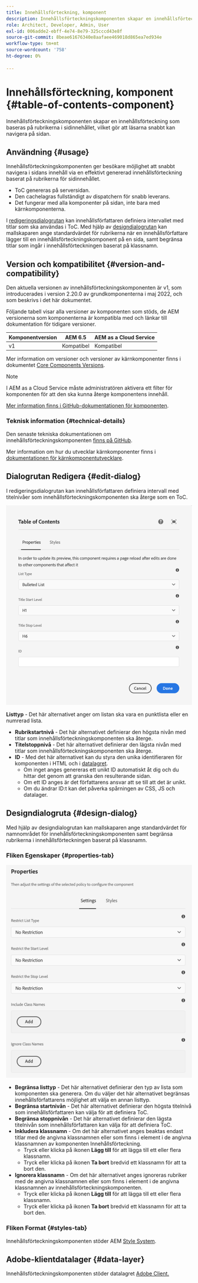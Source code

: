```yaml
---
title: Innehållsförteckning, komponent
description: Innehållsförteckningskomponenten skapar en innehållsförteckning som baseras på rubrikerna i sidinnehållet, vilket gör att läsarna snabbt kan navigera på sidan.
role: Architect, Developer, Admin, User
exl-id: 006adde2-ebff-4e74-8e79-325cccd43e8f
source-git-commit: 8beae61676340e8aafaee469018d865ea7ed934e
workflow-type: tm+mt
source-wordcount: '758'
ht-degree: 0%

---
```


# Innehållsförteckning, komponent {#table-of-contents-component}

Innehållsförteckningskomponenten skapar en innehållsförteckning som baseras på rubrikerna i sidinnehållet, vilket gör att läsarna snabbt kan navigera på sidan.

## Användning {#usage}

Innehållsförteckningskomponenten ger besökare möjlighet att snabbt navigera i sidans innehåll via en effektivt genererad innehållsförteckning baserat på rubrikerna för sidinnehållet.

* ToC genereras på serversidan.
* Den cachelagras fullständigt av dispatchern för snabb leverans.
* Det fungerar med alla komponenter på sidan, inte bara med kärnkomponenterna.

I [redigeringsdialogrutan](#edit-dialog) kan innehållsförfattaren definiera intervallet med titlar som ska användas i ToC. Med hjälp av [designdialogrutan](#design-dialog) kan mallskaparen ange standardvärdet för rubrikerna när en innehållsförfattare lägger till en innehållsförteckningskomponent på en sida, samt begränsa titlar som ingår i innehållsförteckningen baserat på klassnamn.

## Version och kompatibilitet {#version-and-compatibility}

Den aktuella versionen av innehållsförteckningskomponenten är v1, som introducerades i version 2.20.0 av grundkomponenterna i maj 2022, och som beskrivs i det här dokumentet.

Följande tabell visar alla versioner av komponenten som stöds, de AEM versionerna som komponenterna är kompatibla med och länkar till dokumentation för tidigare versioner.

| Komponentversion | AEM 6.5 | AEM as a Cloud Service |
|---|---|---|
| v1 | Kompatibel | Kompatibel |

Mer information om versioner och versioner av kärnkomponenter finns i dokumentet [Core Components Versions](/help/versions.md).

>[!NOTE]
>
>I AEM as a Cloud Service måste administratören aktivera ett filter för komponenten för att den ska kunna återge komponentens innehåll.
>
>[Mer information finns i GitHub-dokumentationen för komponenten](https://adobe.com/go/aem_cmp_tech_tableofcontents_v1).

### Teknisk information {#technical-details}

Den senaste tekniska dokumentationen om innehållsförteckningskomponenten [ finns på GitHub](https://adobe.com/go/aem_cmp_tech_tableofcontents_v1).

Mer information om hur du utvecklar kärnkomponenter finns i [dokumentationen för kärnkomponentutvecklare](/help/developing/overview.md).

## Dialogrutan Redigera {#edit-dialog}

I redigeringsdialogrutan kan innehållsförfattaren definiera intervall med titelnivåer som innehållsförteckningskomponenten ska återge som en ToC.

![Dialogrutan Redigera i innehållsförteckningskomponenten](/help/assets/tableofcontents-edit.png)

**Listtyp** - Det här alternativet anger om listan ska vara en punktlista eller en numrerad lista.
* **Rubrikstartnivå** - Det här alternativet definierar den högsta nivån med titlar som innehållsförteckningskomponenten ska återge.
* **Titelstoppnivå** - Det här alternativet definierar den lägsta nivån med titlar som innehållsförteckningskomponenten ska återge.
* **ID** - Med det här alternativet kan du styra den unika identifieraren för komponenten i HTML och i [datalagret](/help/developing/data-layer/overview.md).
   * Om inget anges genereras ett unikt ID automatiskt åt dig och du hittar det genom att granska den resulterande sidan.
   * Om ett ID anges är det författarens ansvar att se till att det är unikt.
   * Om du ändrar ID:t kan det påverka spårningen av CSS, JS och datalager.

## Designdialogruta {#design-dialog}

Med hjälp av designdialogrutan kan mallskaparen ange standardvärdet för namnområdet för innehållsförteckningskomponenten samt begränsa rubrikerna i innehållsförteckningen baserat på klassnamn.

### Fliken Egenskaper {#properties-tab}

![Snabbsökningskomponentens designdialogruta](/help/assets/tableofcontents-design.png)

* **Begränsa listtyp** - Det här alternativet definierar den typ av lista som komponenten ska generera. Om du väljer det här alternativet begränsas innehållsförfattarens möjlighet att välja en annan listtyp.
* **Begränsa startnivån** - Det här alternativet definierar den högsta titelnivå som innehållsförfattaren kan välja för att definiera ToC.
* **Begränsa stoppnivån** - Det här alternativet definierar den lägsta titelnivån som innehållsförfattaren kan välja för att definiera ToC.
* **Inkludera klassnamn** - Om det här alternativet anges beaktas endast titlar med de angivna klassnamnen eller som finns i element i de angivna klassnamnen av komponenten Innehållsförteckning.
   * Tryck eller klicka på ikonen **Lägg till** för att lägga till ett eller flera klassnamn.
   * Tryck eller klicka på ikonen **Ta bort** bredvid ett klassnamn för att ta bort den.
* **Ignorera klassnamn** - Om det här alternativet anges ignoreras rubriker med de angivna klassnamnen eller som finns i element i de angivna klassnamnen av innehållsförteckningskomponenten.
   * Tryck eller klicka på ikonen **Lägg till** för att lägga till ett eller flera klassnamn.
   * Tryck eller klicka på ikonen **Ta bort** bredvid ett klassnamn för att ta bort den.

### Fliken Format {#styles-tab}

Innehållsförteckningskomponenten stöder AEM [Style System](/help/get-started/authoring.md#component-styling).

## Adobe-klientdatalager {#data-layer}

Innehållsförteckningskomponenten stöder datalagret [Adobe Client.](/help/developing/data-layer/overview.md)
